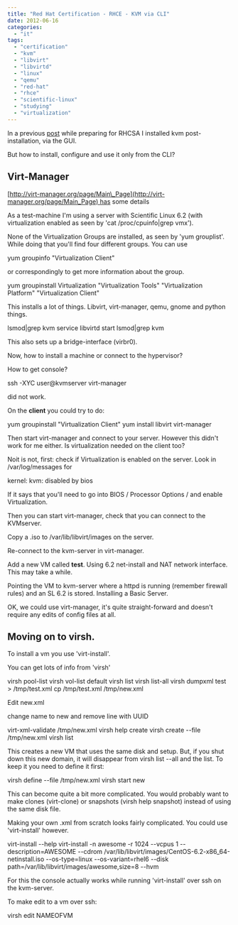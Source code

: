 ```yaml
---
title: "Red Hat Certification - RHCE - KVM via CLI"
date: 2012-06-16
categories: 
  - "it"
tags: 
  - "certification"
  - "kvm"
  - "libvirt"
  - "libvirtd"
  - "linux"
  - "qemu"
  - "red-hat"
  - "rhce"
  - "scientific-linux"
  - "studying"
  - "virtualization"
---
```


In a previous [post](http://www.guldmyr.com/blog/rhcsa-preparation/) while preparing for RHCSA I installed kvm post-installation, via the GUI.

But how to install, configure and use it only from the CLI?

## Virt-Manager

[http://virt-manager.org/page/Main\_Page](http://virt-manager.org/page/Main_Page) has some details

As a test-machine I'm using a server with Scientific Linux 6.2 (with virtualization enabled as seen by 'cat /proc/cpuinfo|grep vmx').

None of the Virtualization Groups are installed, as seen by 'yum grouplist'. While doing that you'll find four different groups. You can use

yum groupinfo "Virtualization Client"

or correspondingly to get more information about the group.

yum groupinstall Virtualization "Virtualization Tools" "Virtualization Platform" "Virtualization Client"

This installs a lot of things. Libvirt, virt-manager, qemu, gnome and python things.

lsmod|grep kvm
service libvirtd start
lsmod|grep kvm

This also sets up a bridge-interface (virbr0).

Now, how to install a machine or connect to the hypervisor?

How to get console?

ssh -XYC user@kvmserver
virt-manager

did not work.

On the **client** you could try to do:

yum groupinstall "Virtualization Client"
yum install libvirt
virt-manager

Then start virt-manager and connect to your server. However this didn't work for me either. Is virtualization needed on the client too?

Noit is not, first: check if Virtualization is enabled on the server. Look in /var/log/messages for

kernel: kvm: disabled by bios

If it says that you'll need to go into BIOS / Processor Options / and enable Virtualization.

Then you can start virt-manager, check that you can connect to the KVMserver.

Copy a .iso to /var/lib/libvirt/images on the server.

Re-connect to the kvm-server in virt-manager.

Add a new VM called **test**. Using 6.2 net-install and NAT network interface. This may take a while.

Pointing the VM to kvm-server where a httpd is running (remember firewall rules) and an SL 6.2 is stored. Installing a Basic Server.

OK, we could use virt-manager, it's quite straight-forward and doesn't require any edits of config files at all.

## Moving on to **virsh**.

To install a vm you use 'virt-install'.

You can get lots of info from 'virsh'

virsh pool-list
virsh vol-list default
virsh list
virsh list-all
virsh dumpxml test > /tmp/test.xml
cp /tmp/test.xml /tmp/new.xml

Edit new.xml

change name to new and remove line with UUID

virt-xml-validate /tmp/new.xml
virsh help create
virsh create --file /tmp/new.xml
virsh list

This creates a new VM that uses the same disk and setup. But, if you shut down this new domain, it will disappear from virsh list --all and the list. To keep it you need to define it first:

virsh define --file /tmp/new.xml
virsh start new

This can become quite a bit more complicated. You would probably want to make clones (virt-clone) or snapshots (virsh help snapshot) instead of using the same disk file.

Making your own .xml from scratch looks fairly complicated. You could use 'virt-install' however.

virt-install --help
virt-install -n awesome -r 1024 --vcpus 1 --description=AWESOME --cdrom /var/lib/libvirt/images/CentOS-6.2-x86\_64-netinstall.iso --os-type=linux --os-variant=rhel6 --disk path=/var/lib/libvirt/images/awesome,size=8 --hvm

For this the console actually works while running 'virt-install' over ssh on the kvm-server.

To make edit to a vm over ssh:

virsh edit NAMEOFVM
